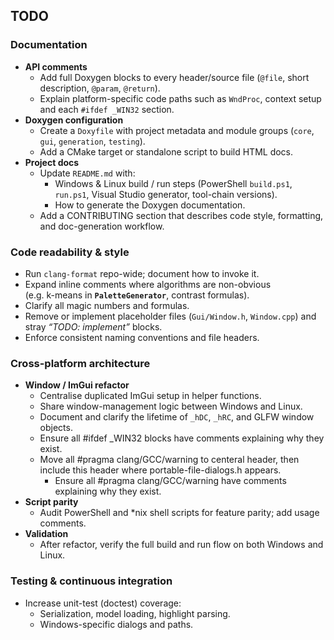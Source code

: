 ## TODO

### Documentation
- **API comments**
  - Add full Doxygen blocks to every header/source file (`@file`, short description, `@param`, `@return`).
  - Explain platform-specific code paths such as `WndProc`, context setup and each `#ifdef _WIN32` section.
- **Doxygen configuration**
  - Create a `Doxyfile` with project metadata and module groups (`core`, `gui`, `generation`, `testing`).
  - Add a CMake target or standalone script to build HTML docs.
- **Project docs**
  - Update `README.md` with:
    - Windows & Linux build / run steps (PowerShell `build.ps1`, `run.ps1`, Visual Studio generator, tool-chain versions).
    - How to generate the Doxygen documentation.
  - Add a CONTRIBUTING section that describes code style, formatting, and doc-generation workflow.

### Code readability & style
- Run `clang-format` repo-wide; document how to invoke it.
- Expand inline comments where algorithms are non-obvious  
  (e.g. k-means in **`PaletteGenerator`**, contrast formulas).
- Clarify all magic numbers and formulas.
- Remove or implement placeholder files (`Gui/Window.h`, `Window.cpp`) and stray *“TODO: implement”* blocks.
- Enforce consistent naming conventions and file headers.

### Cross-platform architecture
- **Window / ImGui refactor**
  - Centralise duplicated ImGui setup in helper functions.
  - Share window-management logic between Windows and Linux.
  - Document and clarify the lifetime of `_hDC`, `_hRC`, and GLFW window objects.
  - Ensure all #ifdef _WIN32 blocks have comments explaining why they exist.
  - Move all #pragma clang/GCC/warning to centeral header, then include this header where portable-file-dialogs.h appears.
    - Ensure all #pragma clang/GCC/warning have comments explaining why they exist.
- **Script parity**
  - Audit PowerShell and *nix shell scripts for feature parity; add usage comments.
- **Validation**
  - After refactor, verify the full build and run flow on both Windows and Linux.

### Testing & continuous integration
- Increase unit-test (doctest) coverage:
  - Serialization, model loading, highlight parsing.
  - Windows-specific dialogs and paths.
